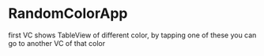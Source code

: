 # RandomColorApp

first VC shows TableView of different color, by tapping one of these you can go to another VC of that color
